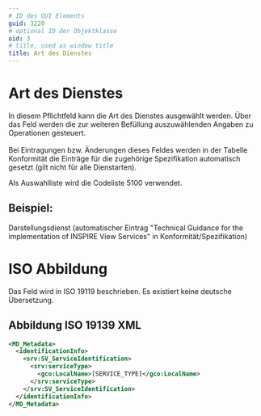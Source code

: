 ```yaml
---
# ID des GUI Elements
guid: 3220
# optional ID der Objektklasse
oid: 3
# title, used as window title
title: Art des Dienstes
---
```


# Art des Dienstes

In diesem Pflichtfeld kann die Art des Dienstes ausgewählt werden. Über das Feld werden die zur weiteren Befüllung auszuwählenden Angaben zu Operationen gesteuert.<br/><br/>Bei Eintragungen bzw. Änderungen dieses Feldes werden in der Tabelle Konformität die Einträge für die zugehörige Spezifikation automatisch gesetzt (gilt nicht für alle Dienstarten).

Als Auswahlliste wird die Codeliste 5100 verwendet. 

## Beispiel:

Darstellungsdienst (automatischer Eintrag "Technical Guidance for the implementation of INSPIRE View Services" in Konformität/Spezifikation)

# ISO Abbildung

Das Feld wird in ISO 19119 beschrieben. Es existiert keine deutsche Übersetzung. 

## Abbildung ISO 19139 XML

```XML
<MD_Metadata>
  <identificationInfo>
    <srv:SV_ServiceIdentification>
      <srv:serviceType>
        <gco:LocalName>[SERVICE_TYPE]</gco:LocalName>
      </srv:serviceType>
    </srv:SV_ServiceIdentification>
  </identificationInfo>
</MD_Metadata>  
```